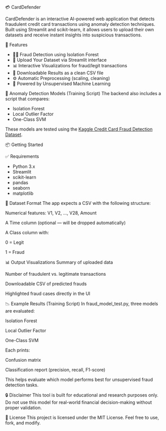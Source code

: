 💳 CardDefender

CardDefender is an interactive AI-powered web application that detects fraudulent credit card transactions using anomaly detection techniques. Built using Streamlit and scikit-learn, it allows users to upload their own datasets and receive instant insights into suspicious transactions.

🚀 Features

- 🕵️‍♂️ Fraud Detection using Isolation Forest
- 📂 Upload Your Dataset via Streamlit interface
- 📊 Interactive Visualizations for fraud/legit transactions
- 🧾 Downloadable Results as a clean CSV file
- ⚙️ Automatic Preprocessing (scaling, cleaning)
- 🎯 Powered by Unsupervised Machine Learning

🧠 Anomaly Detection Models (Training Script)
The backend also includes a script that compares:
- Isolation Forest  
- Local Outlier Factor  
- One-Class SVM

These models are tested using the [Kaggle Credit Card Fraud Detection Dataset](https://www.kaggle.com/datasets/mlg-ulb/creditcardfraud).

📦 Getting Started

✅ Requirements

- Python 3.x  
- Streamlit  
- scikit-learn  
- pandas  
- seaborn  
- matplotlib  

📁 Dataset Format
The app expects a CSV with the following structure:

Numerical features: V1, V2, ..., V28, Amount

A Time column (optional — will be dropped automatically)

A Class column with:

0 = Legit

1 = Fraud

📊 Output Visualizations
Summary of uploaded data

Number of fraudulent vs. legitimate transactions

Downloadable CSV of predicted frauds

Highlighted fraud cases directly in the UI

📉 Example Results (Training Script)
In fraud_model_test.py, three models are evaluated:

Isolation Forest

Local Outlier Factor

One-Class SVM

Each prints:

Confusion matrix

Classification report (precision, recall, F1-score)

This helps evaluate which model performs best for unsupervised fraud detection tasks.

🔒 Disclaimer
This tool is built for educational and research purposes only.
Do not use this model for real-world financial decision-making without proper validation.

📜 License
This project is licensed under the MIT License.
Feel free to use, fork, and modify.

